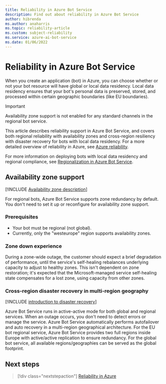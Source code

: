 ```yaml
---
title: Reliability in Azure Bot Service 
description: Find out about reliability in Azure Bot Service  
author: hibrenda 
ms.author: anaharris
ms.topic: reliability-article
ms.custom: subject-reliability
ms.service: azure-ai-bot-service
ms.date: 01/06/2022 
---
```



# Reliability in Azure Bot Service

When you create an application (bot) in Azure, you can choose whether or not your bot resource will have global or local data residency. Local data residency ensures that your bot's personal data is preserved, stored, and processed within certain geographic boundaries (like EU boundaries).

>[!IMPORTANT]
>Availability zone support is not enabled for any standard channels in the regional bot service.

This article describes reliability support in Azure Bot Service, and covers both regional reliability with availability zones and cross-region resiliency with disaster recovery for bots with local data residency. For a more detailed overview of reliability in Azure, see [Azure reliability](/azure/architecture/framework/resiliency/overview).

For more information on deploying bots with local data residency and regional compliance, see [Regionalization in Azure Bot Service](/azure/bot-service/bot-builder-concept-regionalization).

## Availability zone support

[!INCLUDE [Availability zone description](includes/reliability-availability-zone-description-include.md)]

For regional bots, Azure Bot Service supports zone redundancy by default.  You don't need to set it up or reconfigure for availability zone support. 

### Prerequisites

- Your bot must be regional (not global). 
- Currently, only the "westeurope" region supports availability zones.

### Zone down experience

During a zone-wide outage, the customer should expect a brief degradation of performance, until the service's self-healing rebalances underlying capacity to adjust to healthy zones. This isn't dependent on zone restoration; it's expected that the Microsoft-managed service self-healing state compensates for a lost zone, using capacity from other zones.

### Cross-region disaster recovery in multi-region geography

[!INCLUDE [introduction to disaster recovery](includes/reliability-disaster-recovery-description-include.md)]

Azure Bot Service runs in active-active mode for both global and regional services. When an outage occurs, you don't need to detect errors or manage the service. Azure Bot Service automatically performs autofailover and auto recovery in a multi-region geographical architecture. For the EU bot regional service, Azure Bot Service provides two full regions inside Europe with active/active replication to ensure redundancy. For the global bot service, all available regions/geographies can be served as the global footprint.

## Next steps

> [!div class="nextstepaction"]
> [Reliability in Azure](/azure/availability-zones/overview)
